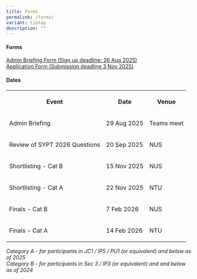 ```yaml
---
title: Forms
permalink: /forms/
variant: tiptap
description: ""
---
```

<h4>Forms</h4>
<p><a href="https://form.gov.sg/6890575d8dc122bf20f2137c" rel="noopener nofollow" target="_blank">Admin Briefing Form (Sign up deadline: 26 Aug 2025)</a>
<br><a href="https://form.gov.sg/68a2af9772fdddd815f3c636" rel="noopener nofollow" target="_blank">Application Form (Submission deadline 3 Nov 2025)</a>
</p>
<h4>Dates&nbsp;</h4>
<table style="minWidth: 75px">
<colgroup>
<col>
<col>
<col>
</colgroup>
<tbody>
<tr>
<th rowspan="1" colspan="1">
<p>Event</p>
</th>
<th rowspan="1" colspan="1">
<p>Date</p>
</th>
<th rowspan="1" colspan="1">
<p>Venue</p>
</th>
</tr>
<tr>
<td rowspan="1" colspan="1">
<p>Admin Briefing</p>
</td>
<td rowspan="1" colspan="1">
<p>29 Aug 2025</p>
</td>
<td rowspan="1" colspan="1">
<p>Teams meet</p>
</td>
</tr>
<tr>
<td rowspan="1" colspan="1">
<p>Review of SYPT 2026 Questions</p>
</td>
<td rowspan="1" colspan="1">
<p>20 Sep 2025</p>
</td>
<td rowspan="1" colspan="1">
<p>NUS</p>
</td>
</tr>
<tr>
<td rowspan="1" colspan="1">
<p>Shortlisting - Cat B</p>
</td>
<td rowspan="1" colspan="1">
<p>15 Nov 2025</p>
</td>
<td rowspan="1" colspan="1">
<p>NUS</p>
</td>
</tr>
<tr>
<td rowspan="1" colspan="1">
<p>Shortlisting - Cat A</p>
</td>
<td rowspan="1" colspan="1">
<p>22 Nov 2025</p>
</td>
<td rowspan="1" colspan="1">
<p>NTU</p>
</td>
</tr>
<tr>
<td rowspan="1" colspan="1">
<p>Finals - Cat B</p>
</td>
<td rowspan="1" colspan="1">
<p>7 Feb 2026</p>
</td>
<td rowspan="1" colspan="1">
<p>NUS</p>
</td>
</tr>
<tr>
<td rowspan="1" colspan="1">
<p>Finals - Cat A</p>
</td>
<td rowspan="1" colspan="1">
<p>14 Feb 2026</p>
</td>
<td rowspan="1" colspan="1">
<p>NTU</p>
</td>
</tr>
</tbody>
</table>
<p><em>Category A - for participants in JC1 / IP5 / PU1 (or equivalent) and below as of 2025</em>
<br><em>Category B - for participants in Sec 3 / IP3 (or equivalent) and and below as of 2024</em>
</p>
